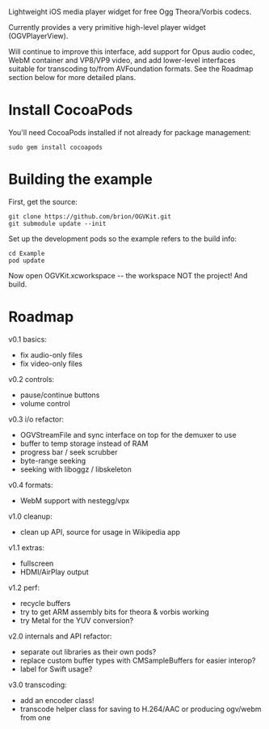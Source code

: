 Lightweight iOS media player widget for free Ogg Theora/Vorbis codecs.

Currently provides a very primitive high-level player widget (OGVPlayerView).

Will continue to improve this interface, add support for Opus audio codec,
WebM container and VP8/VP9 video, and add lower-level interfaces suitable for
transcoding to/from AVFoundation formats. See the Roadmap section below for more
detailed plans.


# Install CocoaPods

You'll need CocoaPods installed if not already for package management:

```
sudo gem install cocoapods
```

# Building the example

First, get the source:

```
git clone https://github.com/brion/OGVKit.git
git submodule update --init
```

Set up the development pods so the example refers to the build info:

```
cd Example
pod update
```

Now open OGVKit.xcworkspace -- the workspace NOT the project! And build.


# Roadmap

v0.1 basics:
* fix audio-only files
* fix video-only files

v0.2 controls:
* pause/continue buttons
* volume control

v0.3 i/o refactor:
* OGVStreamFile and sync interface on top for the demuxer to use
* buffer to temp storage instead of RAM
* progress bar / seek scrubber
* byte-range seeking
* seeking with liboggz / libskeleton

v0.4 formats:
* WebM support with nestegg/vpx

v1.0 cleanup:
* clean up API, source for usage in Wikipedia app

v1.1 extras:
* fullscreen
* HDMI/AirPlay output

v1.2 perf:
* recycle buffers
* try to get ARM assembly bits for theora & vorbis working
* try Metal for the YUV conversion?

v2.0 internals and API refactor:
* separate out libraries as their own pods?
* replace custom buffer types with CMSampleBuffers for easier interop?
* label for Swift usage?

v3.0 transcoding:
* add an encoder class!
* transcode helper class for saving to H.264/AAC or producing ogv/webm from one
